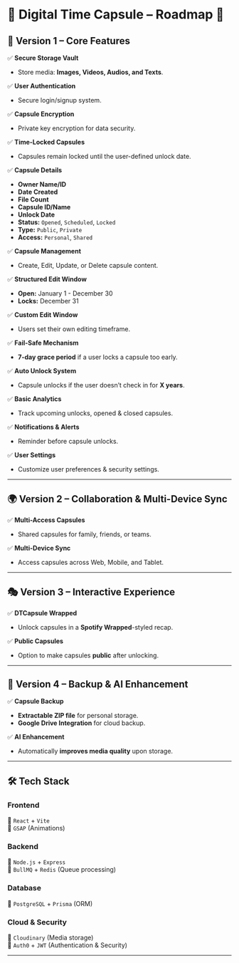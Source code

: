 # 🌌 Digital Time Capsule – Roadmap 🚀  

## 🔹 Version 1 – Core Features  
✅ **Secure Storage Vault**  
   - Store media: **Images, Videos, Audios, and Texts**.  

✅ **User Authentication**  
   - Secure login/signup system.  

✅ **Capsule Encryption**  
   - Private key encryption for data security.  

✅ **Time-Locked Capsules**  
   - Capsules remain locked until the user-defined unlock date.  

✅ **Capsule Details**  
   - **Owner Name/ID**  
   - **Date Created**  
   - **File Count**  
   - **Capsule ID/Name**  
   - **Unlock Date**  
   - **Status:** `Opened`, `Scheduled`, `Locked`  
   - **Type:** `Public`, `Private`  
   - **Access:** `Personal`, `Shared`  

✅ **Capsule Management**  
   - Create, Edit, Update, or Delete capsule content.  

✅ **Structured Edit Window**  
   - **Open:** January 1 - December 30  
   - **Locks:** December 31  

✅ **Custom Edit Window**  
   - Users set their own editing timeframe.  

✅ **Fail-Safe Mechanism**  
   - **7-day grace period** if a user locks a capsule too early.  

✅ **Auto Unlock System**  
   - Capsule unlocks if the user doesn’t check in for **X years**.  

✅ **Basic Analytics**  
   - Track upcoming unlocks, opened & closed capsules.  

✅ **Notifications & Alerts**  
   - Reminder before capsule unlocks.  

✅ **User Settings**  
   - Customize user preferences & security settings.  

---

## 🌍 Version 2 – Collaboration & Multi-Device Sync  
✅ **Multi-Access Capsules**  
   - Shared capsules for family, friends, or teams.  

✅ **Multi-Device Sync**  
   - Access capsules across Web, Mobile, and Tablet.  

---

## 🎭 Version 3 – Interactive Experience  
✅ **DTCapsule Wrapped**  
   - Unlock capsules in a **Spotify Wrapped**-styled recap.  

✅ **Public Capsules**  
   - Option to make capsules **public** after unlocking.  

---

## 📁 Version 4 – Backup & AI Enhancement  
✅ **Capsule Backup**  
   - **Extractable ZIP file** for personal storage.  
   - **Google Drive Integration** for cloud backup.  

✅ **AI Enhancement**  
   - Automatically **improves media quality** upon storage.  

---

## 🛠️ Tech Stack  
### **Frontend**  
🔹 `React` + `Vite`  
🔹 `GSAP` (Animations)  

### **Backend**  
🔹 `Node.js` + `Express`  
🔹 `BullMQ` + `Redis` (Queue processing)  

### **Database**  
🔹 `PostgreSQL` + `Prisma` (ORM)  

### **Cloud & Security**  
🔹 `Cloudinary` (Media storage)  
🔹 `Auth0` + `JWT` (Authentication & Security)  

---
 
